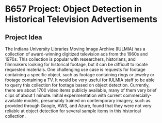 # B657 Project: Object Detection in Historical Television Advertisements

## Project Idea

The Indiana University Libraries Moving Image Archive (IULMIA) has a collection of award-winning digitized television ads from the 1960s and 1970s. This collection is popular with researchers, historians, and filmmakers looking for historical footage, but it can be difficult to locate requested materials. One challenging use case is requests for footage containing a specific object, such as footage containing rings or jewelry or footage containing a TV. It would be very useful for IULMIA staff to be able to query this collection for footage based on object detection. Currently, there are about 1700 video items publicly available, many of them very brief clips of about 1 minute. Initial experimentation with current commercially-available models, presumably trained on contemporary imagery, such as provided through Google, AWS, and Azure, found that they were not very reliable at object detection for several sample items in this historical collection.

